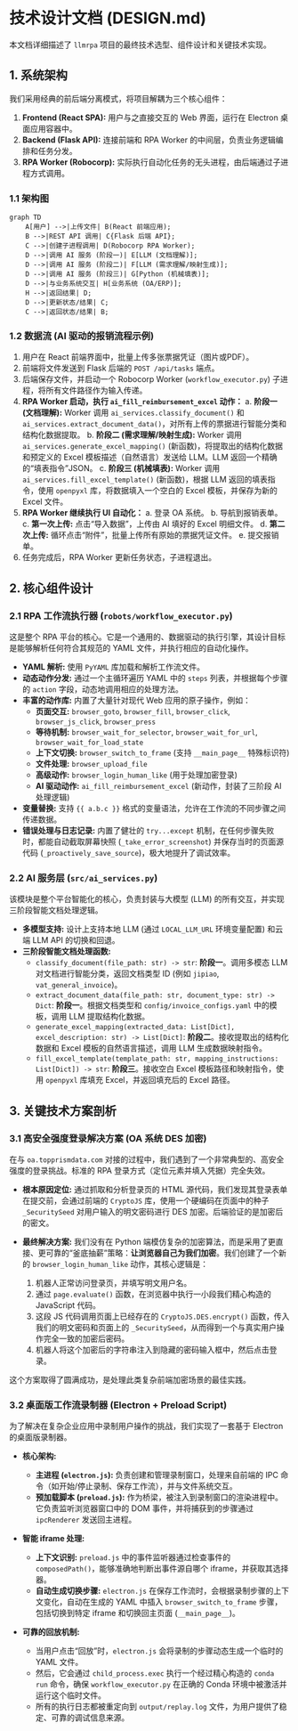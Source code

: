 # 技术设计文档 (DESIGN.md)

本文档详细描述了 `llmrpa` 项目的最终技术选型、组件设计和关键技术实现。

## 1. 系统架构

我们采用经典的前后端分离模式，将项目解耦为三个核心组件：

1.  **Frontend (React SPA):** 用户与之直接交互的 Web 界面，运行在 Electron 桌面应用容器中。
2.  **Backend (Flask API):** 连接前端和 RPA Worker 的中间层，负责业务逻辑编排和任务分发。
3.  **RPA Worker (Robocorp):** 实际执行自动化任务的无头进程，由后端通过子进程方式调用。

### 1.1 架构图

```mermaid
graph TD
    A[用户] -->|上传文件| B(React 前端应用);
    B -->|REST API 调用| C{Flask 后端 API};
    C -->|创建子进程调用| D(Robocorp RPA Worker);
    D -->|调用 AI 服务 (阶段一)| E[LLM (文档理解)];
    D -->|调用 AI 服务 (阶段二)| F[LLM (需求理解/映射生成)];
    D -->|调用 AI 服务 (阶段三)| G[Python (机械填表)];
    D -->|与业务系统交互| H[业务系统 (OA/ERP)];
    H -->|返回结果| D;
    D -->|更新状态/结果| C;
    C -->|返回状态/结果| B;
```

### 1.2 数据流 (AI 驱动的报销流程示例)

1.  用户在 React 前端界面中，批量上传多张票据凭证（图片或PDF）。
2.  前端将文件发送到 Flask 后端的 `POST /api/tasks` 端点。
3.  后端保存文件，并启动一个 Robocorp Worker (`workflow_executor.py`) 子进程，将所有文件路径作为输入传递。
4.  **RPA Worker 启动，执行 `ai_fill_reimbursement_excel` 动作：**
    a.  **阶段一 (文档理解):** Worker 调用 `ai_services.classify_document()` 和 `ai_services.extract_document_data()`，对所有上传的票据进行智能分类和结构化数据提取。
    b.  **阶段二 (需求理解/映射生成):** Worker 调用 `ai_services.generate_excel_mapping()` (新函数)，将提取出的结构化数据和预定义的 Excel 模板描述（自然语言）发送给 LLM。LLM 返回一个精确的“填表指令”JSON。
    c.  **阶段三 (机械填表):** Worker 调用 `ai_services.fill_excel_template()` (新函数)，根据 LLM 返回的填表指令，使用 `openpyxl` 库，将数据填入一个空白的 Excel 模板，并保存为新的 Excel 文件。
5.  **RPA Worker 继续执行 UI 自动化：**
    a.  登录 OA 系统。
    b.  导航到报销表单。
    c.  **第一次上传:** 点击“导入数据”，上传由 AI 填好的 Excel 明细文件。
    d.  **第二次上传:** 循环点击“附件”，批量上传所有原始的票据凭证文件。
    e.  提交报销单。
6.  任务完成后，RPA Worker 更新任务状态，子进程退出。

## 2. 核心组件设计

### 2.1 RPA 工作流执行器 (`robots/workflow_executor.py`)

这是整个 RPA 平台的核心。它是一个通用的、数据驱动的执行引擎，其设计目标是能够解析任何符合其规范的 YAML 文件，并执行相应的自动化操作。

*   **YAML 解析:** 使用 `PyYAML` 库加载和解析工作流文件。
*   **动态动作分发:** 通过一个主循环遍历 YAML 中的 `steps` 列表，并根据每个步骤的 `action` 字段，动态地调用相应的处理方法。
*   **丰富的动作库:** 内置了大量针对现代 Web 应用的原子操作，例如：
    *   **页面交互:** `browser_goto`, `browser_fill`, `browser_click`, `browser_js_click`, `browser_press`
    *   **等待机制:** `browser_wait_for_selector`, `browser_wait_for_url`, `browser_wait_for_load_state`
    *   **上下文切换:** `browser_switch_to_frame` (支持 `__main_page__` 特殊标识符)
    *   **文件处理:** `browser_upload_file`
    *   **高级动作:** `browser_login_human_like` (用于处理加密登录)
    *   **AI 驱动动作:** `ai_fill_reimbursement_excel` (新动作，封装了三阶段 AI 处理逻辑)
*   **变量替换:** 支持 `{{ a.b.c }}` 格式的变量语法，允许在工作流的不同步骤之间传递数据。
*   **错误处理与日志记录:** 内置了健壮的 `try...except` 机制，在任何步骤失败时，都能自动截取屏幕快照 (`_take_error_screenshot`) 并保存当时的页面源代码 (`_proactively_save_source`)，极大地提升了调试效率。

### 2.2 AI 服务层 (`src/ai_services.py`)

该模块是整个平台智能化的核心，负责封装与大模型 (LLM) 的所有交互，并实现三阶段智能文档处理逻辑。

*   **多模型支持:** 设计上支持本地 LLM (通过 `LOCAL_LLM_URL` 环境变量配置) 和云端 LLM API 的切换和回退。
*   **三阶段智能文档处理函数:**
    *   `classify_document(file_path: str) -> str`: **阶段一**。调用多模态 LLM 对文档进行智能分类，返回文档类型 ID (例如 `jipiao`, `vat_general_invoice`)。
    *   `extract_document_data(file_path: str, document_type: str) -> Dict`: **阶段一**。根据文档类型和 `config/invoice_configs.yaml` 中的模板，调用 LLM 提取结构化数据。
    *   `generate_excel_mapping(extracted_data: List[Dict], excel_description: str) -> List[Dict]`: **阶段二**。接收提取出的结构化数据和 Excel 模板的自然语言描述，调用 LLM 生成数据映射指令。
    *   `fill_excel_template(template_path: str, mapping_instructions: List[Dict]) -> str`: **阶段三**。接收空白 Excel 模板路径和映射指令，使用 `openpyxl` 库填充 Excel，并返回填充后的 Excel 路径。

## 3. 关键技术方案剖析

### 3.1 高安全强度登录解决方案 (OA 系统 DES 加密)

在与 `oa.topprismdata.com` 对接的过程中，我们遇到了一个非常典型的、高安全强度的登录挑战。标准的 RPA 登录方式（定位元素并填入凭据）完全失效。

*   **根本原因定位:** 通过抓取和分析登录页的 HTML 源代码，我们发现其登录表单在提交前，会通过前端的 `CryptoJS` 库，使用一个硬编码在页面中的种子 `_SecuritySeed` 对用户输入的明文密码进行 DES 加密。后端验证的是加密后的密文。

*   **最终解决方案:** 我们没有在 Python 端模仿复杂的加密算法，而是采用了更直接、更可靠的“釜底抽薪”策略：**让浏览器自己为我们加密**。我们创建了一个新的 `browser_login_human_like` 动作，其核心逻辑是：
    1.  机器人正常访问登录页，并填写明文用户名。
    2.  通过 `page.evaluate()` 函数，在浏览器中执行一小段我们精心构造的 JavaScript 代码。
    3.  这段 JS 代码调用页面上已经存在的 `CryptoJS.DES.encrypt()` 函数，传入我们的明文密码和页面上的 `_SecuritySeed`，从而得到一个与真实用户操作完全一致的加密后密码。
    4.  机器人将这个加密后的字符串注入到隐藏的密码输入框中，然后点击登录。

这个方案取得了圆满成功，是处理此类复杂前端加密场景的最佳实践。

### 3.2 桌面版工作流录制器 (Electron + Preload Script)

为了解决在复杂企业应用中录制用户操作的挑战，我们实现了一套基于 Electron 的桌面版录制器。

*   **核心架构:**
    *   **主进程 (`electron.js`):** 负责创建和管理录制窗口，处理来自前端的 IPC 命令（如开始/停止录制、保存工作流），并与文件系统交互。
    *   **预加载脚本 (`preload.js`):** 作为桥梁，被注入到录制窗口的渲染进程中。它负责监听浏览器窗口中的 DOM 事件，并将捕获到的步骤通过 `ipcRenderer` 发送回主进程。

*   **智能 iframe 处理:**
    *   **上下文识别:** `preload.js` 中的事件监听器通过检查事件的 `composedPath()`，能够准确地判断出事件源自哪个 iframe，并获取其选择器。
    *   **自动生成切换步骤:** `electron.js` 在保存工作流时，会根据录制步骤的上下文变化，自动在生成的 YAML 中插入 `browser_switch_to_frame` 步骤，包括切换到特定 iframe 和切换回主页面 (`__main_page__`)。

*   **可靠的回放机制:**
    *   当用户点击“回放”时，`electron.js` 会将录制的步骤动态生成一个临时的 YAML 文件。
    *   然后，它会通过 `child_process.exec` 执行一个经过精心构造的 `conda run` 命令，确保 `workflow_executor.py` 在正确的 Conda 环境中被激活并运行这个临时文件。
    *   所有的执行日志都被重定向到 `output/replay.log` 文件，为用户提供了稳定、可靠的调试信息来源。